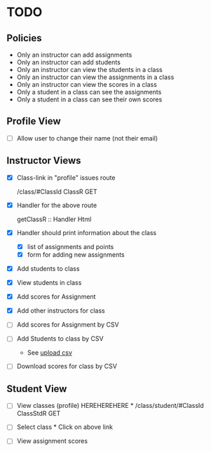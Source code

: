 # TODO

## Policies

* Only an instructor can add assignments
* Only an instructor can add students
* Only an instructor can view the students in a class
* Only an instructor can view the assignments in a class
* Only an instructor can view the scores in a class
* Only a student in a class can see the assignments
* Only a student in a class can see their own scores

## Profile View

- [ ] Allow user to change their name (not their email)

## Instructor Views

- [x] Class-link in "profile" issues route

    /class/#ClassId ClassR GET

- [x] Handler for the above route

    getClassR :: Handler Html

- [x] Handler should print information about the class
    - [x] list of assignments and points
    - [x] form for adding new assignments

- [x] Add students to class     

- [x] View students in class

- [x] Add scores for Assignment

- [x] Add other instructors for class

- [ ] Add scores for Assignment  by CSV

- [ ] Add Students to class      by CSV
    - See [upload csv](http://stackoverflow.com/questions/23377137/how-to-read-contents-of-an-uploaded-file)

- [ ] Download scores for class  by CSV

## Student View

- [ ] View classes (profile) HEREHEREHERE
      * /class/student/#ClassId  ClassStdR GET

- [ ] Select class
      * Click on above link

- [ ] View assignment scores
